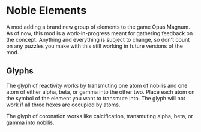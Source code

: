 # Noble Elements

A mod adding a brand new group of elements to the game Opus Magnum. As of now, this mod is a work-in-progress meant for gathering feedback on the concept. Anything and everything is subject to change, so don't count on any puzzles you make with this still working in future versions of the mod.

## Glyphs

The glyph of reactivity works by transmuting one atom of nobilis and one atom of either alpha, beta, or gamma into the other two. Place each atom on the symbol of the element you want to transmute into. The glyph will not work if all three hexes are occupied by atoms.

The glyph of coronation works like calcification, transmuting alpha, beta, or gamma into nobilis.
